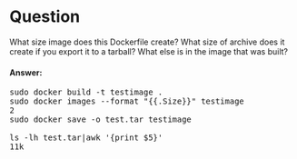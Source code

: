 #  Question
What size image does this Dockerfile create? What size of archive does it create if you export it to a tarball? What else is in the image that was built?

####  Answer:
<pre>
sudo docker build -t testimage .
sudo docker images --format "{{.Size}}" testimage
2
sudo docker save -o test.tar testimage

ls -lh test.tar|awk '{print $5}'
11k
</pre>